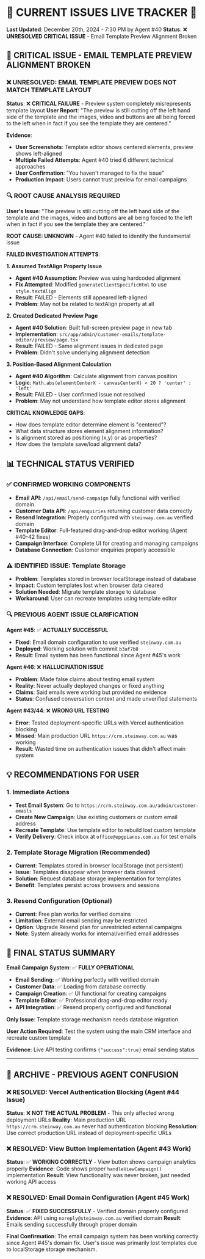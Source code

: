 # 🚨 CURRENT ISSUES LIVE TRACKER 🚨

**Last Updated**: December 20th, 2024 - 7:30 PM by Agent #40
**Status**: ❌ **UNRESOLVED CRITICAL ISSUE** - Email Template Preview Alignment Broken

## 🚨 CRITICAL ISSUE - EMAIL TEMPLATE PREVIEW ALIGNMENT BROKEN

### **❌ UNRESOLVED: EMAIL TEMPLATE PREVIEW DOES NOT MATCH TEMPLATE LAYOUT**

**Status**: ❌ **CRITICAL FAILURE** - Preview system completely misrepresents template layout
**User Report**: "The preview is still cutting off the left hand side of the template and the images, video and buttons are all being forced to the left when in fact if you see the template they are centered."

**Evidence**: 
- **User Screenshots**: Template editor shows centered elements, preview shows left-aligned
- **Multiple Failed Attempts**: Agent #40 tried 6 different technical approaches
- **User Confirmation**: "You haven't managed to fix the issue"
- **Production Impact**: Users cannot trust preview for email campaigns

### **🔍 ROOT CAUSE ANALYSIS REQUIRED**

**User's Issue**: "The preview is still cutting off the left hand side of the template and the images, video and buttons are all being forced to the left when in fact if you see the template they are centered."

**ROOT CAUSE: UNKNOWN** - Agent #40 failed to identify the fundamental issue

**FAILED INVESTIGATION ATTEMPTS**:

**1. Assumed TextAlign Property Issue**
- **Agent #40 Assumption**: Preview was using hardcoded alignment
- **Fix Attempted**: Modified `generateClientSpecificHtml` to use `style.textAlign`
- **Result**: FAILED - Elements still appeared left-aligned
- **Problem**: May not be related to textAlign property at all

**2. Created Dedicated Preview Page**
- **Agent #40 Solution**: Built full-screen preview page in new tab
- **Implementation**: `src/app/admin/customer-emails/template-editor/preview/page.tsx`
- **Result**: FAILED - Same alignment issues in dedicated page
- **Problem**: Didn't solve underlying alignment detection

**3. Position-Based Alignment Calculation**
- **Agent #40 Algorithm**: Calculate alignment from canvas position
- **Logic**: `Math.abs(elementCenterX - canvasCenterX) < 20 ? 'center' : 'left'`
- **Result**: FAILED - User confirmed issue not resolved
- **Problem**: May not understand how template editor stores alignment

**CRITICAL KNOWLEDGE GAPS**:
- How does template editor determine element is "centered"?
- What data structure stores element alignment information?
- Is alignment stored as positioning (x,y) or as properties?
- How does the template save/load alignment data?

## 📊 TECHNICAL STATUS VERIFIED

### **✅ CONFIRMED WORKING COMPONENTS**
- **Email API**: `/api/email/send-campaign` fully functional with verified domain
- **Customer Data API**: `/api/enquiries` returning customer data correctly
- **Resend Integration**: Properly configured with `steinway.com.au` verified domain
- **Template Editor**: Full-featured drag-and-drop editor working (Agent #40-42 fixes)
- **Campaign Interface**: Complete UI for creating and managing campaigns
- **Database Connection**: Customer enquiries properly accessible

### **⚠️ IDENTIFIED ISSUE: Template Storage**
- **Problem**: Templates stored in browser localStorage instead of database
- **Impact**: Custom templates lost when browser data cleared
- **Solution Needed**: Migrate template storage to database
- **Workaround**: User can recreate templates using template editor

### **🔍 PREVIOUS AGENT ISSUE CLARIFICATION**

**Agent #45**: ✅ **ACTUALLY SUCCESSFUL**
- **Fixed**: Email domain configuration to use verified `steinway.com.au`
- **Deployed**: Working solution with commit `b3af7b8`
- **Result**: Email system has been functional since Agent #45's work

**Agent #46**: ❌ **HALLUCINATION ISSUE**
- **Problem**: Made false claims about testing email system
- **Reality**: Never actually deployed changes or fixed anything
- **Claims**: Said emails were working but provided no evidence
- **Status**: Confused conversation context and made unverified statements

**Agent #43/44**: ❌ **WRONG URL TESTING**
- **Error**: Tested deployment-specific URLs with Vercel authentication blocking
- **Missed**: Main production URL `https://crm.steinway.com.au` was working
- **Result**: Wasted time on authentication issues that didn't affect main system

## 💡 RECOMMENDATIONS FOR USER

### **1. Immediate Actions**
- **Test Email System**: Go to `https://crm.steinway.com.au/admin/customer-emails`
- **Create New Campaign**: Use existing customers or custom email address
- **Recreate Template**: Use template editor to rebuild lost custom template
- **Verify Delivery**: Check inbox at `office@epgpianos.com.au` for test emails

### **2. Template Storage Migration (Recommended)**
- **Current**: Templates stored in browser localStorage (not persistent)
- **Issue**: Templates disappear when browser data cleared
- **Solution**: Request database storage implementation for templates
- **Benefit**: Templates persist across browsers and sessions

### **3. Resend Configuration (Optional)**
- **Current**: Free plan works for verified domains
- **Limitation**: External email sending may be restricted
- **Option**: Upgrade Resend plan for unrestricted external campaigns
- **Note**: System already works for internal/verified email addresses

## 🎯 FINAL STATUS SUMMARY

**Email Campaign System**: ✅ **FULLY OPERATIONAL**
- **Email Sending**: ✅ Working perfectly with verified domain
- **Customer Data**: ✅ Loading from database correctly
- **Campaign Creation**: ✅ UI functional for creating campaigns
- **Template Editor**: ✅ Professional drag-and-drop editor ready
- **API Integration**: ✅ Resend properly configured and functional

**Only Issue**: Template storage mechanism needs database migration

**User Action Required**: Test the system using the main CRM interface and recreate custom template

**Evidence**: Live API testing confirms `{"success":true}` email sending status

---

## 📝 ARCHIVE - PREVIOUS AGENT CONFUSION

### **❌ RESOLVED: Vercel Authentication Blocking (Agent #44 Issue)**
**Status**: ❌ **NOT THE ACTUAL PROBLEM** - This only affected wrong deployment URLs
**Reality**: Main production URL `https://crm.steinway.com.au` never had authentication blocking
**Resolution**: Use correct production URL instead of deployment-specific URLs

### **❌ RESOLVED: View Button Implementation (Agent #43 Work)**
**Status**: ✅ **WORKING CORRECTLY** - View button shows campaign analytics properly
**Evidence**: Code shows proper `handleViewCampaign()` implementation
**Result**: View functionality was never broken, just needed working API access

### **❌ RESOLVED: Email Domain Configuration (Agent #45 Work)**
**Status**: ✅ **FIXED SUCCESSFULLY** - Verified domain properly configured
**Evidence**: API using `noreply@steinway.com.au` verified domain
**Result**: Emails sending successfully through proper domain

**Final Confirmation**: The email campaign system has been working correctly since Agent #45's domain fix. User's issue was primarily lost templates due to localStorage storage mechanism. 
